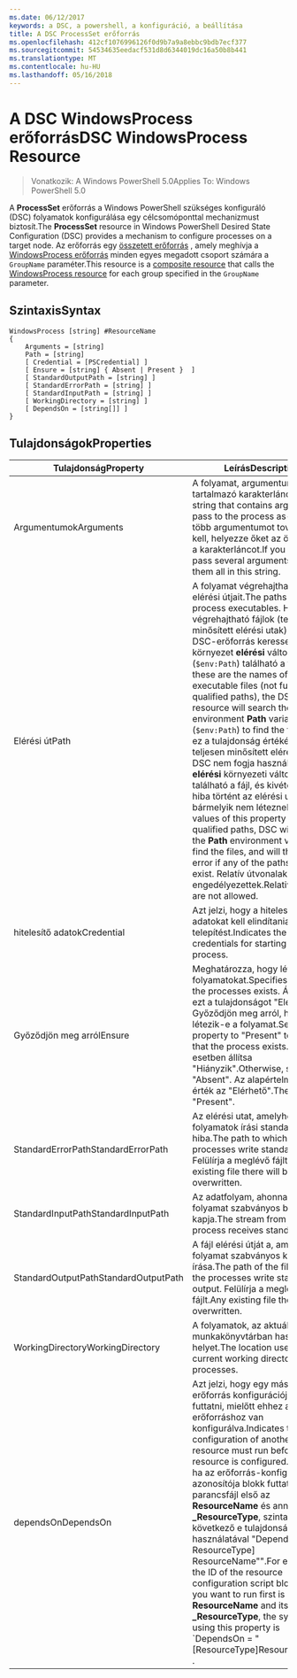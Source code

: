```yaml
---
ms.date: 06/12/2017
keywords: a DSC, a powershell, a konfiguráció, a beállítása
title: A DSC ProcessSet erőforrás
ms.openlocfilehash: 412cf1076996126f0d9b7a9a8ebbc9bdb7ecf377
ms.sourcegitcommit: 54534635eedacf531d8d6344019dc16a50b8b441
ms.translationtype: MT
ms.contentlocale: hu-HU
ms.lasthandoff: 05/16/2018
---
```

# <a name="dsc-windowsprocess-resource"></a><span data-ttu-id="979fd-103">A DSC WindowsProcess erőforrás</span><span class="sxs-lookup"><span data-stu-id="979fd-103">DSC WindowsProcess Resource</span></span>

> <span data-ttu-id="979fd-104">Vonatkozik: A Windows PowerShell 5.0</span><span class="sxs-lookup"><span data-stu-id="979fd-104">Applies To: Windows PowerShell 5.0</span></span>

<span data-ttu-id="979fd-105">A **ProcessSet** erőforrás a Windows PowerShell szükséges konfiguráló (DSC) folyamatok konfigurálása egy célcsomóponttal mechanizmust biztosít.</span><span class="sxs-lookup"><span data-stu-id="979fd-105">The **ProcessSet** resource in Windows PowerShell Desired State Configuration (DSC) provides a mechanism to configure processes on a target node.</span></span> <span data-ttu-id="979fd-106">Az erőforrás egy [összetett erőforrás](authoringResourceComposite.md) , amely meghívja a [WindowsProcess erőforrás](windowsProcessResource.md) minden egyes megadott csoport számára a `GroupName` paraméter.</span><span class="sxs-lookup"><span data-stu-id="979fd-106">This resource is a [composite resource](authoringResourceComposite.md) that calls the [WindowsProcess resource](windowsProcessResource.md) for each group specified in the `GroupName` parameter.</span></span>

## <a name="syntax"></a><span data-ttu-id="979fd-107">Szintaxis</span><span class="sxs-lookup"><span data-stu-id="979fd-107">Syntax</span></span>

```
WindowsProcess [string] #ResourceName
{
    Arguments = [string]
    Path = [string]
    [ Credential = [PSCredential] ]
    [ Ensure = [string] { Absent | Present }  ]
    [ StandardOutputPath = [string] ]
    [ StandardErrorPath = [string] ]
    [ StandardInputPath = [string] ]
    [ WorkingDirectory = [string] ]
    [ DependsOn = [string[]] ]
}
```

## <a name="properties"></a><span data-ttu-id="979fd-108">Tulajdonságok</span><span class="sxs-lookup"><span data-stu-id="979fd-108">Properties</span></span>
|  <span data-ttu-id="979fd-109">Tulajdonság</span><span class="sxs-lookup"><span data-stu-id="979fd-109">Property</span></span>  |  <span data-ttu-id="979fd-110">Leírás</span><span class="sxs-lookup"><span data-stu-id="979fd-110">Description</span></span>   |
|---|---|
| <span data-ttu-id="979fd-111">Argumentumok</span><span class="sxs-lookup"><span data-stu-id="979fd-111">Arguments</span></span>| <span data-ttu-id="979fd-112">A folyamat, argumentumokat tartalmazó karakterlánc-értéke.</span><span class="sxs-lookup"><span data-stu-id="979fd-112">A string that contains arguments to pass to the process as-is.</span></span> <span data-ttu-id="979fd-113">Ha több argumentumot továbbítani kell, helyezze őket az összes ezt a karakterláncot.</span><span class="sxs-lookup"><span data-stu-id="979fd-113">If you need to pass several arguments, put them all in this string.</span></span>|
| <span data-ttu-id="979fd-114">Elérési út</span><span class="sxs-lookup"><span data-stu-id="979fd-114">Path</span></span>| <span data-ttu-id="979fd-115">A folyamat végrehajtható fájlok elérési útjait.</span><span class="sxs-lookup"><span data-stu-id="979fd-115">The paths to the process executables.</span></span> <span data-ttu-id="979fd-116">Ha a végrehajtható fájlok (teljesen minősített elérési utak) nevét, a DSC-erőforrás keressen-e a környezet **elérési** változó (`$env:Path`) található a fájl.</span><span class="sxs-lookup"><span data-stu-id="979fd-116">If these are the names of the executable files (not fully qualified paths), the DSC resource will search the environment **Path** variable (`$env:Path`) to find the files.</span></span> <span data-ttu-id="979fd-117">Ha ez a tulajdonság értékének teljesen minősített elérési utak, DSC nem fogja használni a **elérési** környezeti változó található a fájl, és kivételhibát hiba történt az elérési utak közül bármelyik nem léteznek.</span><span class="sxs-lookup"><span data-stu-id="979fd-117">If the values of this property are fully qualified paths, DSC will not use the **Path** environment variable to find the files, and will throw an error if any of the paths do not exist.</span></span> <span data-ttu-id="979fd-118">Relatív útvonalak nem engedélyezettek.</span><span class="sxs-lookup"><span data-stu-id="979fd-118">Relative paths are not allowed.</span></span>|
| <span data-ttu-id="979fd-119">hitelesítő adatok</span><span class="sxs-lookup"><span data-stu-id="979fd-119">Credential</span></span>| <span data-ttu-id="979fd-120">Azt jelzi, hogy a hitelesítő adatokat kell elindítania a telepítést.</span><span class="sxs-lookup"><span data-stu-id="979fd-120">Indicates the credentials for starting the process.</span></span>|
| <span data-ttu-id="979fd-121">Győződjön meg arról</span><span class="sxs-lookup"><span data-stu-id="979fd-121">Ensure</span></span>| <span data-ttu-id="979fd-122">Meghatározza, hogy létezik-e a folyamatokat.</span><span class="sxs-lookup"><span data-stu-id="979fd-122">Specifies whether the processes exists.</span></span> <span data-ttu-id="979fd-123">Állítsa be ezt a tulajdonságot "Elérhető" Győződjön meg arról, hogy létezik-e a folyamat.</span><span class="sxs-lookup"><span data-stu-id="979fd-123">Set this property to "Present" to ensure that the process exists.</span></span> <span data-ttu-id="979fd-124">Egyéb esetben állítsa "Hiányzik".</span><span class="sxs-lookup"><span data-stu-id="979fd-124">Otherwise, set it to "Absent".</span></span> <span data-ttu-id="979fd-125">Az alapértelmezett érték az "Elérhető".</span><span class="sxs-lookup"><span data-stu-id="979fd-125">The default is "Present".</span></span>|
| <span data-ttu-id="979fd-126">StandardErrorPath</span><span class="sxs-lookup"><span data-stu-id="979fd-126">StandardErrorPath</span></span>| <span data-ttu-id="979fd-127">Az elérési utat, amelyhez a folyamatok írási standard hiba.</span><span class="sxs-lookup"><span data-stu-id="979fd-127">The path to which the processes write standard error.</span></span> <span data-ttu-id="979fd-128">Felülírja a meglévő fájlt.</span><span class="sxs-lookup"><span data-stu-id="979fd-128">Any existing file there will be overwritten.</span></span>|
| <span data-ttu-id="979fd-129">StandardInputPath</span><span class="sxs-lookup"><span data-stu-id="979fd-129">StandardInputPath</span></span>| <span data-ttu-id="979fd-130">Az adatfolyam, ahonnan a folyamat szabványos bemeneti kapja.</span><span class="sxs-lookup"><span data-stu-id="979fd-130">The stream from which the process receives standard input.</span></span>|
| <span data-ttu-id="979fd-131">StandardOutputPath</span><span class="sxs-lookup"><span data-stu-id="979fd-131">StandardOutputPath</span></span>| <span data-ttu-id="979fd-132">A fájl elérési útját a, amelyhez a folyamat szabványos kimeneti írása.</span><span class="sxs-lookup"><span data-stu-id="979fd-132">The path of the file to which the processes write standard output.</span></span> <span data-ttu-id="979fd-133">Felülírja a meglévő fájlt.</span><span class="sxs-lookup"><span data-stu-id="979fd-133">Any existing file there will be overwritten.</span></span>|
| <span data-ttu-id="979fd-134">WorkingDirectory</span><span class="sxs-lookup"><span data-stu-id="979fd-134">WorkingDirectory</span></span>| <span data-ttu-id="979fd-135">A folyamatok, az aktuális munkakönyvtárban használt helyet.</span><span class="sxs-lookup"><span data-stu-id="979fd-135">The location used as the current working directory for the processes.</span></span>|
| <span data-ttu-id="979fd-136">dependsOn</span><span class="sxs-lookup"><span data-stu-id="979fd-136">DependsOn</span></span> | <span data-ttu-id="979fd-137">Azt jelzi, hogy egy másik erőforrás konfigurációjának kell futtatni, mielőtt ehhez az erőforráshoz van konfigurálva.</span><span class="sxs-lookup"><span data-stu-id="979fd-137">Indicates that the configuration of another resource must run before this resource is configured.</span></span> <span data-ttu-id="979fd-138">Például, ha az erőforrás-konfiguráció azonosítója blokk futtatni kívánt parancsfájl első az **ResourceName** és annak típusa **_ResourceType**, szintaxisa a következő e tulajdonság használatával "DependsOn ="[ A ResourceType] ResourceName"".</span><span class="sxs-lookup"><span data-stu-id="979fd-138">For example, if the ID of the resource configuration script block that you want to run first is **ResourceName** and its type is **_ResourceType**, the syntax for using this property is \`DependsOn = "[ResourceType]ResourceName"\`\` .</span></span>|